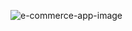 ![e-commerce-app-image](https://drive.google.com/file/d/1LstAImd-Mq381EiOtJL4rI_O6GKbQpz9/view?usp=share_link)
